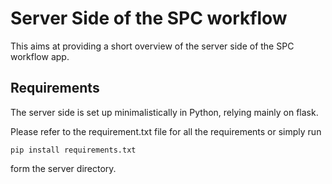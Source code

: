 # Server Side of the SPC workflow
This aims at providing a short overview of the server side of the SPC workflow app.
## Requirements
The server side is set up minimalistically in Python, relying mainly on flask.

Please refer to the requirement.txt file for all the requirements or simply run
```shell
pip install requirements.txt
```
form the server directory.
